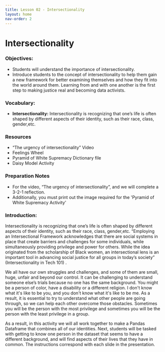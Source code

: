 ```yaml
---
title: Lesson 02 - Intersectionality
layout: home
nav-order: 2
---
```


# Intersectionality

### Objectives: 
- Students will understand the importance of intersectionality.
- Introduce students to the concept of intersectionality to help them gain a new framework for better examining themselves and how they fit into the world around them. Learning from and with one another is the first step to making justice real and becoming data activists.

### Vocabulary: 
- **Intersectionality:**  Intersectionality is recognizing that one’s life is often shaped by different aspects of their identity, such as their race, class, gender,etc.

### Resources
- “The urgency of intersectionality” Video
- Feelings Wheel
- Pyramid of White Supremacy Dictionary file
- Daisy Model Activity

### Preparation Notes
- For the video, “The urgency of intersectionality”, and we will complete a 3-2-1 reflection. 
- Additionally, you must print out the image required for the 'Pyramid of White Supremacy Activity'

### Introduction: 

Intersectionality is recognizing that one’s life is often shaped by different aspects of their identity, such as their race, class, gender,etc. “Employing an Intersectional Framework acknowledges that there are social systems in place that create barriers and challenges for some individuals, while simultaneously providing privilege and power for others. While the idea originated from the scholarship of Black women, an intersectional lens is an important tool in advancing social justice for all groups in today’s society” (Intersectionality in Tech 101) .

We all have our own struggles and challenges, and some of them are small, huge, unfair and beyond our control. It can be challenging to understand someone else’s trials because no one has the same background. You might be a person of color, have a disability or a different religion. I don't know what it's like to be you, and you don't know what it's like to be me. As a result, it is essential to try to understand what other people are going through, so we can help each other overcome those obstacles. Sometimes you will be the person with the most privilege and sometimes you will be the person with the least privilege in a group.

As a result, in this activity we will all work together to make a Pandas Dataframe that combines all of our identities. Next, students will be tasked with getting to know one person in the dataset that seems to have a different background, and will find aspects of their lives that they have in common. The instructions correspond with each slide in the presentation.
